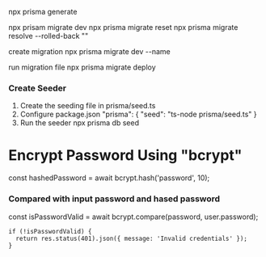 
npx prisma generate

npx prisam migrate dev
npx prisma migrate reset
npx prisma migrate resolve --rolled-back "<migration-name>"

create migration
npx prisma migrate dev --name <migration-name>

run migration file
npx prisma migrate deploy

### Create Seeder
1. Create the seeding file in prisma/seed.ts
2. Configure package.json
 "prisma": {
    "seed": "ts-node prisma/seed.ts"
  }
3. Run the seeder
npx prisma db seed



# Encrypt Password Using "bcrypt"

const hashedPassword = await bcrypt.hash('password', 10);

### Compared with input password and hased password

const isPasswordValid = await bcrypt.compare(password, user.password);

    if (!isPasswordValid) {
      return res.status(401).json({ message: 'Invalid credentials' });
    }

